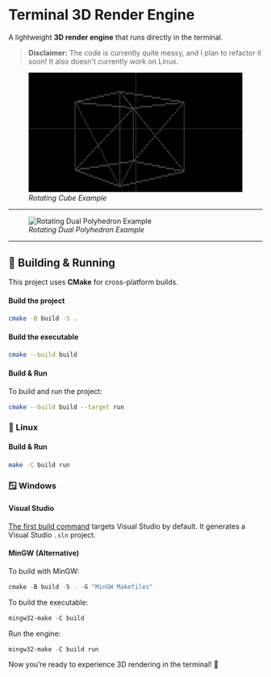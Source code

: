 # Terminal 3D Render Engine

A lightweight **3D render engine** that runs directly in the terminal.

> **Disclaimer:** The code is currently quite messy, and I plan to refactor it soon! It also doesn't currently work on Linux.


<figure>
  <img src="rotating_cube.gif" alt="Rotating Cube Example">
  <figcaption><em>Rotating Cube Example</em></figcaption>
</figure>

---

<figure>
  <img src="rotating_dual_polyhedron.gif" alt="Rotating Dual Polyhedron Example">
  <figcaption><em>Rotating Dual Polyhedron Example</em></figcaption>
</figure>

---

## 🔧 Building & Running

This project uses **CMake** for cross-platform builds.

#### Build the project

```sh
cmake -B build -S .
```

#### Build the executable

```sh
cmake --build build
```

#### Build & Run

To build and run the project:

```sh
cmake --build build --target run
```

### 🐧 Linux

#### Build & Run

```sh
make -C build run
```

### 🪟 Windows

#### **Visual Studio**

[The first build command](#build-the-project) targets Visual Studio by default.
It generates a Visual Studio `.sln` project.

#### **MinGW (Alternative)**

To build with MinGW:

```powershell
cmake -B build -S . -G "MinGW Makefiles"
```

To build the executable:

```powershell
mingw32-make -C build
```

Run the engine:

```powershell
mingw32-make -C build run
```

Now you’re ready to experience 3D rendering in the terminal! 🚀
